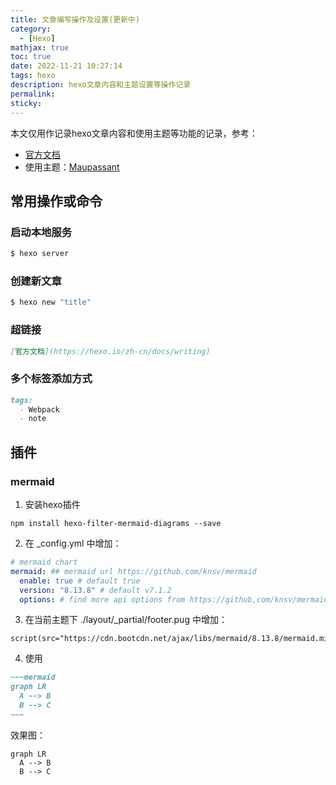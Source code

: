 ```yaml
---
title: 文章编写操作及设置(更新中)
category:
  - [Hexo]
mathjax: true
toc: true
date: 2022-11-21 10:27:14
tags: hexo
description: hexo文章内容和主题设置等操作记录
permalink:
sticky:
---
```

本文仅用作记录hexo文章内容和使用主题等功能的记录，参考：
- [官方文档](https://hexo.io/zh-cn/docs/writing)
- 使用主题：[Maupassant](https://www.haomwei.com/technology/maupassant-hexo.html)

## 常用操作或命令

### 启动本地服务
```bash
$ hexo server
```

### 创建新文章
```bash
$ hexo new "title"
```

### 超链接

```markdown
[官方文档](https://hexo.io/zh-cn/docs/writing)
```

### 多个标签添加方式

```markdown
tags: 
  - Webpack
  - note
```

## 插件
### mermaid
1. 安装hexo插件
```npm
npm install hexo-filter-mermaid-diagrams --save
```
2. 在 _config.yml 中增加：
```yml
# mermaid chart
mermaid: ## mermaid url https://github.com/knsv/mermaid
  enable: true # default true
  version: "8.13.8" # default v7.1.2
  options: # find more api options from https://github,com/knsv/mermaid/blob/master/src/mermaidapI.js#startonload: true // default true
```
3. 在当前主题下 ./layout/_partial/footer.pug 中增加：
```pug
script(src="https://cdn.bootcdn.net/ajax/libs/mermaid/8.13.8/mermaid.min.js") 
```
4. 使用
```md
~~~mermaid
graph LR
  A --> B
  B --> C
~~~
```
效果图：
```mermaid
graph LR
  A --> B
  B --> C
```